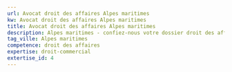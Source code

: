 ```yaml
---
url: Avocat droit des affaires Alpes maritimes
kw: Avocat droit des affaires Alpes maritimes
title: Avocat droit des affaires Alpes maritimes
description: Alpes maritimes - confiez-nous votre dossier droit des affaires
tag_ville: Alpes maritimes
competence: droit des affaires
expertise: droit-commercial
extertise_id: 4
---
```

